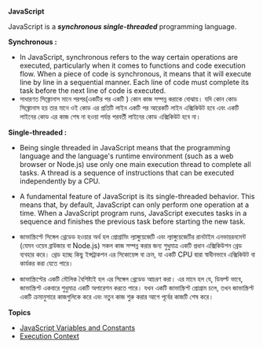 **JavaScript**

JavaScript is a ***synchronous single-threaded*** programming language.

**Synchronous :** 

- In JavaScript, synchronous refers to the way certain operations are executed, particularly when it comes to functions and code execution flow. When a piece of code is synchronous, it means that it will execute line by line in a sequential manner. Each line of code must complete its task before the next line of code is executed.
- সাধারণত সিঙ্ক্রোনাস মানে পরপর(একটির  পর একটি ) কোন কাজ সম্পন্ন করাকে বোঝায়। যদি কোন কোড সিঙ্ক্রোনাস হয় তার মানে ওই কোড এর  প্রতিটি লাইন একটি পর আরেকটি লাইন এক্সিকিউট হবে এবং একটি লাইনের কোড এর কাজ শেষ না হওয়া পর্যন্ত পরবর্তী লাইনের কোড এক্সিকিউট হবে না। 

**Single-threaded :** 

- Being single threaded in JavaScript means that the programming language and the language's runtime environment (such as a web browser or Node.js) use only one main execution thread to complete all tasks. A thread is a sequence of instructions that can be executed independently by a CPU.

- A fundamental feature of JavaScript is its single-threaded behavior. This means that, by default, JavaScript can only perform one operation at a time. When a JavaScript program runs, JavaScript executes tasks in a sequence and finishes the previous task before starting the new task.


- জাভাস্ক্রিপ্টে সিঙ্গেল থ্রেডেড হওয়ার অর্থ হল প্রোগ্রামিং ল্যাঙ্গুয়েজেটি  এবং ল্যাঙ্গুয়েজেটির রানটাইম এনভায়রনমেন্ট (যেমন ওয়েব ব্রাউজার বা Node.js) সকল কাজ সম্পন্ন করার জন্য শুধুমাত্র একটি প্রধান এক্সিকিউশন থ্রেড ব্যবহার করে। থ্রেড হচ্ছে কিছু ইন্সট্রাকশন এর সিকোয়েন্স বা ক্রম, যা একটি CPU দ্বারা স্বাধীনভাবে এক্সিকিউট বা কার্যকর করা যেতে পারে।

- জাভাস্ক্রিপ্টের একটি মৌলিক বৈশিষ্ট্যই হল এর  সিঙ্গেল থ্রেডেড আচরণ করা। এর মানে হল যে, ডিফল্ট ভাবে, জাভাস্ক্রিপ্ট একবারে শুধুমাত্র একটি অপারেশন করতে পারে। যখন একটি জাভাস্ক্রিপ্ট প্রোগ্রাম চলে, তখন জাভাস্ক্রিপ্ট একটি ক্রমানুসারে কাজগুলিকে করে এবং নতুন কাজ শুরু করার আগে পূর্বের কাজটি শেষ করে। 

**Topics**

- [JavaScript Variables and Constants](JavaScript-Variables-and-Constants)
- [Execution Context](Execution-Context)